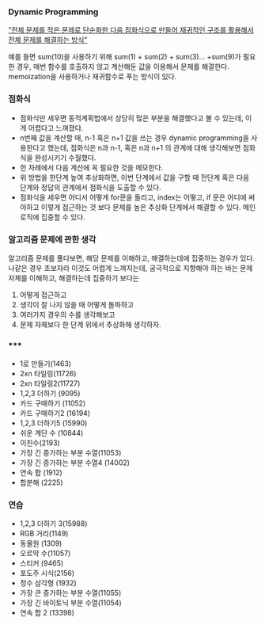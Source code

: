 ### Dynamic Programming

[“전체 문제를 작은 문제로 단순화한 다음 점화식으로 만들어 재귀적인 구조를 활용해서 전체 문제를 해결하는 방식”](https://www.notion.so/4abcdf9cc7714a3fb0addad7432ec2a0)

예를 들면 sum(10)을 사용하기 위해 sum(1) + sum(2) + sum(3)... +sum(9)가 필요한 경우, 매번 함수를 호출하지 않고 계산해둔 값을 이용해서 문제를 해결한다. memoization을 사용하거나 재귀함수로 푸는 방식이 있다.

### 점화식

- 점화식만 세우면 동적계획법에서 상당히 많은 부분을 해결했다고 볼 수 있는데, 이게 어렵다고 느껴졌다.
- n번째 값을 계산할 때, n-1 혹은 n+1 값을 쓰는 경우 dynamic programming을 사용한다고 했는데, 점화식은 n과 n-1, 혹은 n과 n+1 의 관계에 대해 생각해보면 점화식을 완성시키기 수월했다.
- 한 차례에서 다음 계산에 꼭 필요한 것을 메모한다.
- 위 방법을 한단계 높여 추상화하면, 이번 단계에서 값을 구할 때 전단계 혹은 다음 단계와 정답의 관계에서 점화식을 도출할 수 있다.
- 점화식을 세우면 어디서 어떻게 for문을 돌리고, index는 어떻고, if 문은 어디에 써야하고 이렇게 접근하는 것 보다 문제를 높은 추상화 단계에서 해결할 수 있다. 메인 로직에 집중할 수 있다.

### 알고리즘 문제에 관한 생각

알고리즘 문제를 풀다보면, 해당 문제를 이해하고, 해결하는데에 집중하는 경우가 있다. 나같은 경우 초보자라 이것도 어렵게 느껴지는데, 궁극적으로 지향해야 하는 바는 문제 자체를 이해하고, 해결하는데 집중하기 보다는

1. 어떻게 접근하고
2. 생각이 잘 나지 않을 때 어떻게 돌파하고
3. 여러가지 경우의 수를 생각해보고
4. 문제 자체보다 한 단계 위에서 추상화해 생각하자.


### ***
- 1로 만들기(1463)
- 2xn 타일링(11726)
- 2xn 타일링2(11727)
- 1,2,3 더하기 (9095)
- 카드 구매하기 (11052)
- 카드 구매하기2 (16194)
- 1,2,3 더하기5 (15990)
- 쉬운 계단 수 (10844)
- 이친수(2193)
- 가장 긴 증가하는 부분 수열(11053)
- 가장 긴 증가하는 부분 수열4 (14002)
- 연속 합 (1912)
- 합분해 (2225)

### 연습

- 1,2,3 더하기 3(15988)
- RGB 거리(1149)
- 동물원 (1309)
- 오르막 수(11057)
- 스티커 (9465)
- 포도주 시식(2156)
- 정수 삼각형 (1932)
- 가장 큰 증가하는 부분 수열(11055)
- 가장 긴 바이토닉 부분 수열(11054)
- 연속 합 2 (13398)
